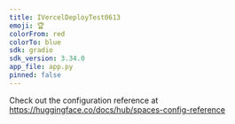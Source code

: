 ```yaml
---
title: IVercelDeployTest0613
emoji: 🏆
colorFrom: red
colorTo: blue
sdk: gradio
sdk_version: 3.34.0
app_file: app.py
pinned: false
---
```


Check out the configuration reference at https://huggingface.co/docs/hub/spaces-config-reference
